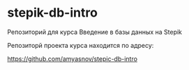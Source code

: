 # stepik-db-intro
Репозиторий для курса Введение в базы данных на Stepik

Репозиторй проекта курса находится по адресу:

https://github.com/amyasnov/stepic-db-intro